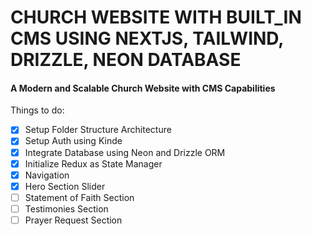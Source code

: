 # CHURCH WEBSITE WITH BUILT_IN CMS USING NEXTJS, TAILWIND, DRIZZLE, NEON DATABASE

#### A Modern and Scalable Church Website with CMS Capabilities

Things to do:

- [x] Setup Folder Structure Architecture
- [x] Setup Auth using Kinde
- [x] Integrate Database using Neon and Drizzle ORM
- [x] Initialize Redux as State Manager
- [x] Navigation
- [x] Hero Section Slider
- [ ] Statement of Faith Section
- [ ] Testimonies Section
- [ ] Prayer Request Section

